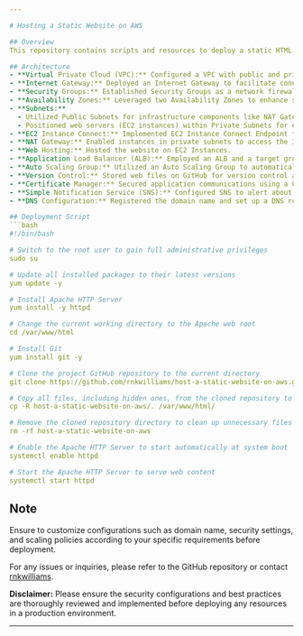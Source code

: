 ```yaml
---

# Hosting a Static Website on AWS

## Overview
This repository contains scripts and resources to deploy a static HTML web application on AWS. The following components and configurations were utilized.

## Architecture
- **Virtual Private Cloud (VPC):** Configured a VPC with public and private subnets across two availability zones for enhanced reliability and fault tolerance.
- **Internet Gateway:** Deployed an Internet Gateway to facilitate connectivity between VPC instances and the wider Internet.
- **Security Groups:** Established Security Groups as a network firewall mechanism to control traffic to and from instances.
- **Availability Zones:** Leveraged two Availability Zones to enhance system reliability and fault tolerance.
- **Subnets:** 
  - Utilized Public Subnets for infrastructure components like NAT Gateway and Application Load Balancer.
  - Positioned web servers (EC2 instances) within Private Subnets for enhanced security.
- **EC2 Instance Connect:** Implemented EC2 Instance Connect Endpoint for secure connections to assets within both public and private subnets.
- **NAT Gateway:** Enabled instances in private subnets to access the Internet via the NAT Gateway.
- **Web Hosting:** Hosted the website on EC2 Instances.
- **Application Load Balancer (ALB):** Employed an ALB and a target group for evenly distributing web traffic to an Auto Scaling Group of EC2 instances across multiple Availability Zones.
- **Auto Scaling Group:** Utilized an Auto Scaling Group to automatically manage EC2 instances, ensuring website availability, scalability, fault tolerance, and elasticity.
- **Version Control:** Stored web files on GitHub for version control and collaboration.
- **Certificate Manager:** Secured application communications using a Certificate Manager.
- **Simple Notification Service (SNS):** Configured SNS to alert about activities within the Auto Scaling Group.
- **DNS Configuration:** Registered the domain name and set up a DNS record using Route 53.

## Deployment Script
```bash
#!/bin/bash

# Switch to the root user to gain full administrative privileges
sudo su

# Update all installed packages to their latest versions
yum update -y

# Install Apache HTTP Server
yum install -y httpd

# Change the current working directory to the Apache web root
cd /var/www/html

# Install Git
yum install git -y

# Clone the project GitHub repository to the current directory
git clone https://github.com/rnkwilliams/host-a-static-website-on-aws.git

# Copy all files, including hidden ones, from the cloned repository to the Apache web root
cp -R host-a-static-website-on-aws/. /var/www/html/

# Remove the cloned repository directory to clean up unnecessary files
rm -rf host-a-static-website-on-aws

# Enable the Apache HTTP Server to start automatically at system boot
systemctl enable httpd

# Start the Apache HTTP Server to serve web content
systemctl start httpd
```

## Note
Ensure to customize configurations such as domain name, security settings, and scaling policies according to your specific requirements before deployment.

For any issues or inquiries, please refer to the GitHub repository or contact [rnkwilliams](https://github.com/rnkwilliams).

**Disclaimer:** Please ensure the security configurations and best practices are thoroughly reviewed and implemented before deploying any resources in a production environment.

---
```

